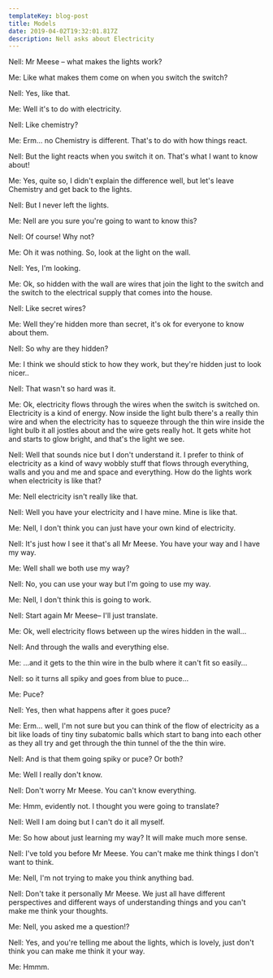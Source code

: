 ```yaml
---
templateKey: blog-post
title: Models
date: 2019-04-02T19:32:01.817Z
description: Nell asks about Electricity
---
```

Nell:	Mr Meese – what makes the lights work?

Me:	Like what makes them come on when you switch the switch?

Nell:	Yes, like that.

Me:	Well it's to do with electricity.

Nell:	Like chemistry?

Me:	Erm... no Chemistry is different.  That's to do with how things react.

Nell:	But the light reacts when you switch it on.  That's what I want to know about!

Me:	Yes, quite so, I didn't explain the difference well, but let's leave Chemistry and get back to the lights.

Nell:	But I never left the lights.

Me:	Nell are you sure you're going to want to know this?

Nell:	Of course! Why not?

Me:	Oh it was nothing.  So, look at the light on the wall.

Nell:	Yes, I'm looking.

Me:	Ok, so hidden with the wall are wires that join the light to the switch and the switch to the electrical supply that comes into the house.

Nell:	Like secret wires?

Me:	Well they're hidden more than secret, it's ok for everyone to know about them. 

Nell:	So why are they hidden?

Me:	I think we should stick to how they work, but they're hidden just to look nicer..

Nell:	That wasn't so hard was it.

Me:	Ok, electricity flows through the wires when the switch is switched on.  Electricity is a kind of energy.   Now inside the light bulb there's a really thin wire and when the electricity has to squeeze through the thin wire inside the light bulb it all jostles about and the wire gets really hot.  It gets white hot and starts to glow bright, and that's the light we see. 

Nell:	Well that sounds nice but I don't understand it.  I prefer to think of electricity as a kind of wavy wobbly stuff that flows through everything, walls and you and me and space and everything.   How do the lights work when electricity is like that?

Me:	Nell electricity isn't really like that.

Nell:	Well you have your electricity and I have mine.  Mine is like that.

Me:	Nell, I don't think you can just have your own kind of electricity.

Nell:	It's just how I see it that's all Mr Meese.  You have your way and I have my way.

Me:	Well shall we both use my way?

Nell:	No, you can use your way but I'm going to use my way.

Me:	Nell, I don't think this is going to work.

Nell:	Start again Mr Meese– I'll just translate.

Me:	Ok, well electricity flows between up the wires hidden in the wall...

Nell:	And through the walls and everything else.

Me:	...and it gets to the thin wire in the bulb where it can't fit so easily...

Nell:	so it turns all spiky and goes from blue to puce...

Me:	Puce?

Nell:	Yes, then what happens after it goes puce?

Me:	Erm... well, I'm not sure but you can think of the flow of electricity as a bit like loads of tiny tiny subatomic balls which start to bang into each other as they all try and get through the thin tunnel of the the thin wire.

Nell:	And is that them going spiky or puce? Or both?

Me:	Well I really don't know.

Nell:	Don't worry Mr Meese.  You can't know everything.

Me:	Hmm, evidently not.  I thought you were going to translate?

Nell:	Well I am doing but I can't do it all myself.

Me:	So how about just learning my way?  It will make much more sense.

Nell:	I've told you before Mr Meese.   You can't make me think things I don't want to think.  

Me:	Nell, I'm not trying to make you think anything bad.

Nell:	Don't take it personally Mr Meese.  We just all have different perspectives and different ways of understanding things and you can't make me think your thoughts.

Me:	Nell, you asked me a question!?  

Nell:	Yes, and you're telling me about the lights, which is lovely, just don't think you can make me think it your way.

Me:	Hmmm.
